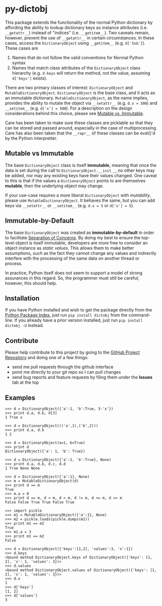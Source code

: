 py-dictobj
==========

This package extends the functionality of the normal Python dictionary by affording the
ability to lookup dictionary keys as instance attributes (i.e. `__getattr__`)
instead of "indices" (i.e. `__getitem__`).  Two caveats remain, however, prevent
the use of `__getattr__` in certain circumstances.  In these cases, access the
`DictionaryObject` using `__getitem__` (e.g. `d['3x&']`).  These cases are

 1. Names that do not follow the valid conventions for Normal Python syntax
 2. Names that match class attributes of the `DictionaryObject` class hierarchy
    (e.g. `d.keys` will return the method, not the value, assuming `d['keys']` exists).

There are two primary classes of interest: `DictionaryObject` and `MutableDictionaryObject`.
`DictionaryObject` is the base class, and it acts as an immutable dictionary.
`MutableDictionaryObject`, as the name implies, provides the ability to mutate the object via
`__setattr__` (e.g. `d.x = 500`) and `__setitem__` (e.g. `d['x'] = 500`).  For a description
on the design considerations behind this choice, please see [Mutable vs. Immutable](#mutability).

Care has been taken to make sure these classes are picklable so that they can be
stored and passed around, especially in the case of multiprocessing.  Care has
also been taken that the `__repr__` of these classes can be eval()'d by the Python
interpretter.

<a name="mutability"></a>
Mutable vs Immutable
--------------------
The base `DictionaryObject` class is itself __immutable__, meaning that once the data is
set during the call to `DictionaryObject.__init__`, no other keys may be added, nor
may any existing keys have their values changed.  One caveat to this is that if the
values a `DictionaryObject` points to are themselves __mutable__, then the underlying
object may change.

If your use-case requires a more liberal `DictionaryObject` with _mutability_, please use
`MutableDictionaryObject`.  It behaves the same, but you can add keys via `__setattr__`
or `__setitem__` (e.g. `d.x = 5` or `d['x'] = 5`).

Immutable-by-Default
--------------------

The base `DictionaryObject` was created as __immutable-by-default__ in order to facilitate
[Separation of Concerns](http://trese.cs.utwente.nl/Docs/workshops/adc2000/papers/Constantinides%20(2).pdf).
By doing my best to ensure the top-level object is itself immutable, developers are more free
to consider an object instance as _static values_.  This allows them to make better assumptions,
such as the fact they cannot change any values and indirectly interfere with the processing of the
same data on another thread or process.

In practice, Python itself does not seem to support a model of strong assurances in this regard.  So,
the programmer must still be careful; however, this should help.

Installation
------------

If you have Python installed and wish to get the package directly from the
[Python Package Index](http://pypi.python.org/pypi/dictobj), just run
`pip install dictobj` from the command-line.  If you already have a prior
version installed, just run `pip install dictobj -U` instead.

Contribute
----------

Please help contribute to this project by going to the
[GitHub Project Repository](https://github.com/grimwm/py-dictobj) and doing one
of a few things:

 * send me pull requests through the github interface
 * point me directly to your git repo so I can pull changes
 * send bug reports and feature requests by filing them under the __Issues__ tab at the top

Examples
--------
    >>> d = DictionaryObject({'a':1, 'b':True, 3:'x'})
    >>> print d.a, d.b, d[3]
    1 True x
    
    >>> d = DictionaryObject((('a',1),('b',2)))
    >>> print d.a, d.b
    1 2
    
    >>> d = DictionaryObject(a=1, b=True)
    >>> print d
    DictionaryObject({'a': 1, 'b': True})

    >>> d = DictionaryObject({'a':1, 'b':True}, None)
    >>> print d.a, d.b, d.c, d.d
    1 True None None
    
    >>> d = DictionaryObject({'a':1}, None)
    >>> m = MutableDictionaryObject(d)
    >>> print d == m
    True
    >>> m.a = 0
    >>> print d == m, d < m, d > m, d != m, d <= m, d >= m
    False False True True False True
  
    >>> import pickle
    >>> m1 = MutableDictionaryObject({'a':1}, None)
    >>> m2 = pickle.loads(pickle.dumps(m1))
    >>> print m1 == m2
    True
    >>> m1.a = 3
    >>> print m1 == m2
    False

    >>> d = DictionaryObject({'keys':[1,2], 'values':3, 'x':1})
    >>> d.keys
    <bound method DictionaryObject.keys of DictionaryObject({'keys': [1, 2], 'x': 1, 'values': 3})>
    >>> d.values
    <bound method DictionaryObject.values of DictionaryObject({'keys': [1, 2], 'x': 1, 'values': 3})>
    >>> d.x
    1
    >>> d['keys']
    [1, 2]
    >>> d['values']
    3
